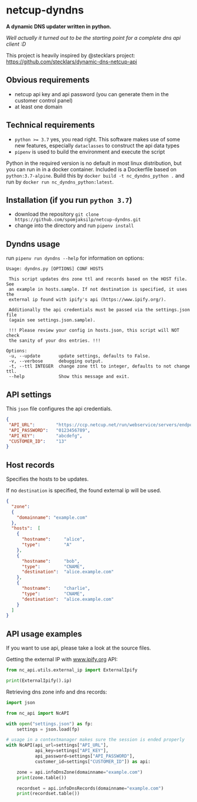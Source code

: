 # netcup-dyndns
**A dynamic DNS updater written in python.**

*Well actually it turned out to be the starting point for a complete dns api client :D*

This project is heavily inspired by @stecklars project:
https://github.com/stecklars/dynamic-dns-netcup-api

## Obvious requirements
 * netcup api key and api password (you can generate them in the customer control panel)
 * at least one domain
 
## Technical requirements
 * `python >= 3.7` yes, you read right. This software makes use of some new features, especially `dataclasses` to construct the api data types
 * `pipenv` is used to build the environment and execute the script
 
 Python in the required version is no default in most linux distribution, but you can run in in a docker container.
 Included is a Dockerfile based on `python:3.7-alpine`.
 Build this by `docker build -t nc_dyndns_python .` and run by `docker run nc_dyndns_python:latest`.
 
## Installation (if you run `python 3.7`)
 * download the repository  `git clone https://github.com/spomjaksilp/netcup-dyndns.git`
 * change into the directory and run `pipenv install`
 
## Dyndns usage
 run `pipenv run dyndns --help` for information on options:
 ```
Usage: dyndns.py [OPTIONS] CONF HOSTS

  This script updates dns zone ttl and records based on the HOST file. See
  an example in hosts.sample. If not destination is specified, it uses the
  external ip found with ipify's api (https://www.ipify.org/).

  Additionally the api credentials must be passed via the settings.json file
  (again see settings.json.sample).

  !!! Please review your config in hosts.json, this script will NOT check
  the sanity of your dns entries. !!!

Options:
  -u, --update       update settings, defaults to False.
  -v, --verbose      debugging output.
  -t, --ttl INTEGER  change zone ttl to integer, defaults to not change ttl.
  --help             Show this message and exit.

```
 
## API settings
 This `json` file configures the api credentials.
 ```json
{
  "API_URL":        "https://ccp.netcup.net/run/webservice/servers/endpoint.php?JSON",
  "API_PASSWORD":   "0123456789",
  "API_KEY":        "abcdefg",
  "CUSTOMER_ID":    "13"
}
```

## Host records
Specifies the hosts to be updates.

If no `destination` is specified, the found external ip will be used.
```json
{
  "zone":
  {
    "domainname": "example.com"
  },
  "hosts":  [
    {
      "hostname":     "alice",
      "type":         "A"
    },
    {
      "hostname":     "bob",
      "type":         "CNAME",
      "destination":  "alice.example.com"
    },
    {
      "hostname":     "charlie",
      "type":         "CNAME",
      "destination":  "alice.example.com"
    }
  ]
}
```

## API usage examples
 If you want to use api, please take a look at the source files.
 
 Getting the external IP with www.ipify.org API:
 ```python
from nc_api.utils.external_ip import ExternalIpify

print(ExternalIpify().ip)
```

Retrieving dns zone info and dns records:
```python
import json

from nc_api import NcAPI

with open("settings.json") as fp:
    settings = json.load(fp)

# usage in a contextmanager makes sure the session is ended properly
with NcAPI(api_url=settings["API_URL"],
           api_key=settings["API_KEY"],
           api_password=settings["API_PASSWORD"],
           customer_id=settings["CUSTOMER_ID"]) as api:

    zone = api.infoDnsZone(domainname="example.com")
    print(zone.table())

    recordset = api.infoDnsRecords(domainname="example.com")
    print(recordset.table())
```
